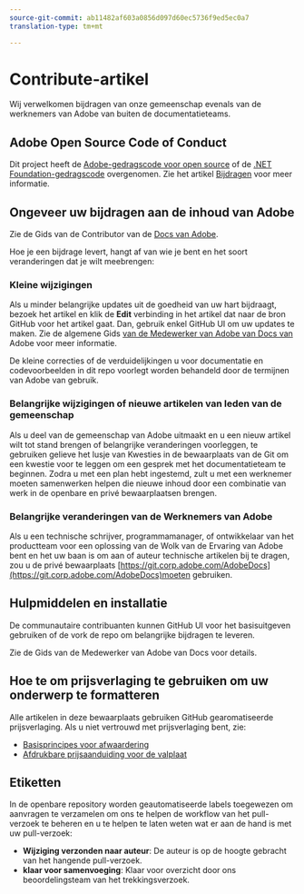 ```yaml
---
source-git-commit: ab11482af603a0856d097d60ec5736f9ed5ec0a7
translation-type: tm+mt

---
```

# Contribute-artikel

Wij verwelkomen bijdragen van onze gemeenschap evenals van de werknemers van Adobe van buiten de documentatieteams.

## Adobe Open Source Code of Conduct

Dit project heeft de [Adobe-gedragscode voor open source](code-of-conduct.md) of de [.NET Foundation-gedragscode](https://dotnetfoundation.org/code-of-conduct) overgenomen. Zie het artikel [Bijdragen](contributing.md) voor meer informatie.

## Ongeveer uw bijdragen aan de inhoud van Adobe

Zie de Gids van de Contributor van de [Docs van Adobe](https://docs.adobe.com/content/help/en/contributor/contributor-guide/introduction.html).

Hoe je een bijdrage levert, hangt af van wie je bent en het soort veranderingen dat je wilt meebrengen:

### Kleine wijzigingen

Als u minder belangrijke updates uit de goedheid van uw hart bijdraagt, bezoek het artikel en klik de **Edit** verbinding in het artikel dat naar de bron GitHub voor het artikel gaat. Dan, gebruik enkel GitHub UI om uw updates te maken. Zie de algemene Gids [van de Medewerker van Adobe van Docs van](https://docs.adobe.com/content/help/en/contributor/contributor-guide/introduction.html) Adobe voor meer informatie.

De kleine correcties of de verduidelijkingen u voor documentatie en codevoorbeelden in dit repo voorlegt worden behandeld door de termijnen van Adobe van gebruik.

### Belangrijke wijzigingen of nieuwe artikelen van leden van de gemeenschap

Als u deel van de gemeenschap van Adobe uitmaakt en u een nieuw artikel wilt tot stand brengen of belangrijke veranderingen voorleggen, te gebruiken gelieve het lusje van Kwesties in de bewaarplaats van de Git om een kwestie voor te leggen om een gesprek met het documentatieteam te beginnen. Zodra u met een plan hebt ingestemd, zult u met een werknemer moeten samenwerken helpen die nieuwe inhoud door een combinatie van werk in de openbare en privé bewaarplaatsen brengen.

<!--
If you submit a pull request with significant changes to documentation and code examples, you'll see a message in the pull request asking you to submit an online contribution license agreement (CLA). We need you to complete the online form before we can review your pull request.
-->

### Belangrijke veranderingen van de Werknemers van Adobe

Als u een technische schrijver, programmamanager, of ontwikkelaar van het productteam voor een oplossing van de Wolk van de Ervaring van Adobe bent en het uw baan is om aan of auteur technische artikelen bij te dragen, zou u de privé bewaarplaats [https://git.corp.adobe.com/AdobeDocs](https://git.corp.adobe.com/AdobeDocs)moeten gebruiken. <!--Employees from other parts of the Adobe world should use the public repo for minor updates.-->

## Hulpmiddelen en installatie

De communautaire contribuanten kunnen GitHub UI voor het basisuitgeven gebruiken of de vork de repo om belangrijke bijdragen te leveren.

Zie de Gids [](https://docs.adobe.com/content/help/en/contributor/contributor-guide/introduction.html) van de Medewerker van Adobe van Docs voor details.

## Hoe te om prijsverlaging te gebruiken om uw onderwerp te formatteren

Alle artikelen in deze bewaarplaats gebruiken GitHub gearomatiseerde prijsverlaging. Als u niet vertrouwd met prijsverlaging bent, zie:

* [Basisprincipes voor afwaardering](https://help.github.com/articles/markdown-basics/)
* [Afdrukbare prijsaanduiding voor de valplaat](https://guides.github.com/pdfs/markdown-cheatsheet-online.pdf)

## Etiketten

In de openbare repository worden geautomatiseerde labels toegewezen om aanvragen te verzamelen om ons te helpen de workflow van het pull-verzoek te beheren en u te helpen te laten weten wat er aan de hand is met uw pull-verzoek:

* **Wijziging verzonden naar auteur**: De auteur is op de hoogte gebracht van het hangende pull-verzoek.
* **klaar voor samenvoeging**: Klaar voor overzicht door ons beoordelingsteam van het trekkingsverzoek.


